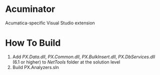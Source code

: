 # Acuminator
Acumatica-specific Visual Studio extension

# How To Build
1. Add _PX.Data.dll_, _PX.Common.dll_, _PX.BulkInsert.dll_, _PX.DbServices.dll_ (6.1 or higher) to _NetTools_ folder at the solution level
2. Build PX.Analyzers.sln
